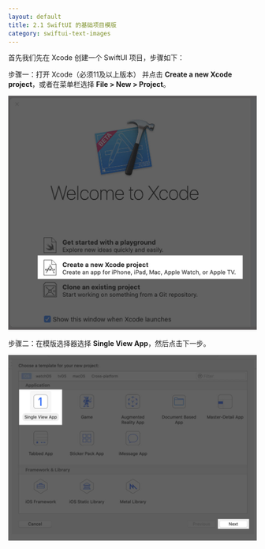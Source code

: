 ```yaml
---
layout: default
title: 2.1 SwiftUI 的基础项目模版
category: swiftui-text-images
---
```


首先我们先在 Xcode 创建一个 SwiftUI 项目，步骤如下：

步骤一：打开 Xcode（必须11及以上版本） 并点击 **Create a new Xcode project**，或者在菜单栏选择 **File > New > Project**。

![Create a new Xcode project](/files/swiftUI/1.jpg)

步骤二：在模版选择器选择 **Single View App**，然后点击下一步。

![Single View App](/files/swiftUI/2.jpg)




